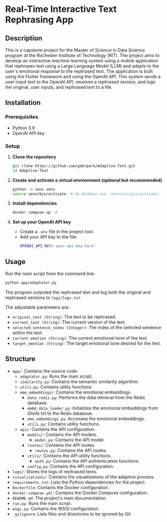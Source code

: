 # Real-Time Interactive Text Rephrasing App

## Description
This is a capstone project for the Master of Science in Data Science program at the Rochester Institute of Technology (RIT). The project aims to develop an interactive machine learning system using a mobile application that rephrases text using a Large Language Model (LLM) and adapts to the user's emotional response to the rephrased text. The application is built using the Flutter framework and using the OpenAI API.
This system sends a user-input text to the OpenAI API, receives a rephrased version, and logs the original, user inputs, and rephrased text to a file.

## Installation

### Prerequisites
- Python 3.9
- OpenAI API key

### Setup
1. **Clone the repository**
    ```bash
    git clone https://github.com/gabrpark/Adaptive-Text.git
    cd Adaptive-Text
    ```

2. **Create and activate a virtual environment (optional but recommended)**
    ```bash
    python -m venv venv
    source venv/bin/activate  # On Windows use `venv\Scripts\activate`
    ```

3. **Install dependencies**
    ```bash
    docker compose up -d
    ```

4. **Set up your OpenAI API key**
    - Create a `.env` file in the project root.
    - Add your API key to the file:
        ```bash
        OPENAI_API_KEY='your-api-key-here'
        ```

## Usage

Run the main script from the command line:

```bash
python app/adaptator.py
```

The program outputed the rephrased text and log both the original and rephrased versions to `logs/logs.txt`.

The adjustable parameters are:
- `original_text (String)`: The text to be rephrased.
- `current_text (String)`: The current version of the text.
- `selected_sentence_index (Integer)`: The index of the selected sentence within the text.
- `current_emotion (String)`: The current emotional tone of the text.
- `target_emotion (String)`: The target emotional tone desired for the text.

## Structure

- `app/`: Contains the source code.
    - `adaptator.py`: Runs the main script.
    - `similarity.py`: Contains the semantic similarity algorithm.
    - `utils.py`: Contains utility functions.
    - `emo_embeddings/`: Contains the emotional embeddings.
        - `data_redis.py`: Performs the data retrieval from the Redis database.
        - `embd_data_loader.py`: Initializes the emotional embeddings from GloVe txt to the Redis database.
        - `emo_embeddings.py`: Accesses the emotional embeddings.
        - `utils.py`: Contains utility functions.
    - `api/`: Contains the API configuration.
        - `models/`: Contains the API models.
            - `model.py`: Contains the API model.
        - `routes/`: Contains the API routes.
            - `routes.py`: Contains the API routes.
        - `utils/`: Contains the API utility functions.
            - `auth.py`: Contains the API authentication functions.
        - `config.py`: Contains the API configuration.
- `logs/`: Stores the logs of rephrased texts.
- `visualizations/`: Contains the visualizations of the adaptive process.
- `requirements.txt`: Lists the Python dependencies for the project.
- `Dockerfile`: Contains the Docker configuration.
- `docker-compose.yml`: Contains the Docker Compose configuration.
- `README.md`: The project's main documentation.
- `run.py`: Runs the main script.
- `wsgi.py`: Contains the WSGI configuration.
- `.gitignore`: Lists files and directories to be ignored by Git.

